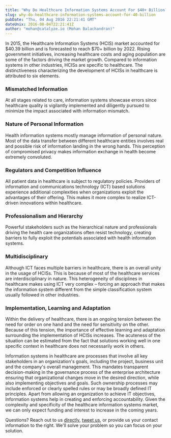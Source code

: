 ```yaml
---
title: "Why Do Healthcare Information Systems Account For $40+ Billion?"
slug: why-do-healthcare-information-systems-account-for-40-billion
pubDate: "Thu, 04 Aug 2016 22:21:41 GMT"
dateUnix: 2016-08-04T22:21:41Z
author: "mohan@catalyze.io (Mohan Balachandran)"
---
```

In 2015, the Healthcare Information Systems (HCIS) market accounted for $40.39 billion and is forecasted to reach $70+ billion by 2022. Rising government initiatives, increasing healthcare costs and aging population are some of the factors driving the market growth. Compared to information systems in other industries, HCISs are specific to healthcare. The distinctiveness characterizing the development of HCISs in healthcare is attributed to six elements.

### Mismatched Information

At all stages related to care, information systems showcase errors since healthcare quality is vigilantly implemented and diligently pursued to minimize the impact associated with information mismatch.

### Nature of Personal Information

Health information systems mostly manage information of personal nature. Most of the data transfer between different healthcare entities involves real and possible risk of information landing in the wrong hands. This perception of compromised privacy makes information exchange in health become extremely convoluted.

### Regulators and Competition Influence

All patient data in healthcare is subject to regulatory policies. Providers of information and communications technology (ICT) based solutions experience additional complexities when organizations exploit the advantages of their offering. This makes it more complex to realize ICT-driven innovations within healthcare.

### Professionalism and Hierarchy

Powerful stakeholders such as the hierarchical nature and professionals driving the health care organizations often resist technology, creating barriers to fully exploit the potentials associated with health information systems.

### Multidisciplinary

Although ICT faces multiple barriers in healthcare, there is an overall unity in the usage of HCISs. This is because of most of the healthcare services are interdisciplinary in nature. This heterogeneity of disciplines in healthcare makes using ICT very complex – forcing an approach that makes the information system different from the simple classification system usually followed in other industries.

### Implementation, Learning and Adaptation 

Within the delivery of healthcare, there is an ongoing tension between the need for order on one hand and the need for sensitivity on the other. Because of this tension, the importance of effective learning and adaptation surrounding the implementation of HCISs increases. The acuteness of the situation can be estimated from the fact that solutions working well in one specific context in healthcare does not necessarily work in others. 

Information systems in healthcare are processes that involve all key stakeholders in an organization's goals, including the project, business unit and the company's overall management. This mandates transparent decision-making in the governance process of the enterprise architecture ensuring that organizational changes move in the desired direction, while also implementing objectives and goals. Such ownership processes may include enforced or clearly spelled rules or may be broadly defined IT principles. Apart from allowing an organization to achieve IT objectives, Information systems help in creating and enforcing accountability. Given the complexity and specificity of the healthcare information systems market, we can only expect funding and interest to increase in the coming years.

Questions? Reach out to us [directly][1], [tweet us][2], or provide us your contact information to the right. We'll solve your problem so you can focus on your solution.

[1]: mailto:hello%40catalyze.io
[2]: https://twitter.com/catalyzeio
